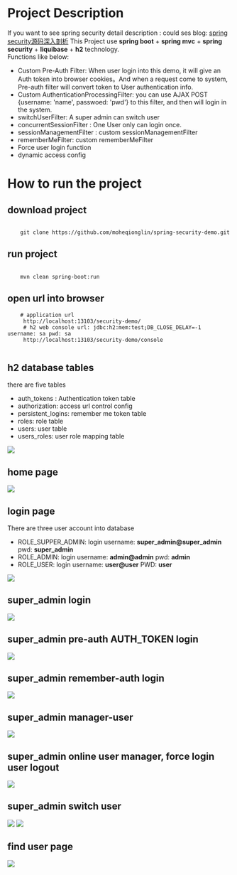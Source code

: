 
# Project Description
If you want to see spring security detail description : could ses blog: [spring security源码深入剖析][11]
This Project use **spring boot** + **spring mvc** + **spring security** + **liquibase** + **h2** technology.  
Functions like below:
- Custom Pre-Auth Filter: When user login into this demo, it will give an Auth token into browser cookies。And when a request come to system, Pre-auth filter will convert token to User authentication info.
- Custom AuthenticationProcessingFilter: you can use AJAX POST {username: 'name', passwoed: 'pwd'} to this filter, and then will login in the system.
- switchUserFilter: A super admin can switch user
- concurrentSessionFilter : One User only can login once.
- sessionManagementFilter : custom sessionManagementFilter
- rememberMeFilter: custom rememberMeFilter
- Force user login function
- dynamic access config

# How to run the project

## download project

````

    git clone https://github.com/moheqionglin/spring-security-demo.git

````
## run project

````

    mvn clean spring-boot:run
````

## open url into browser

````
    # application url
     http://localhost:13103/security-demo/
     # h2 web console url: jdbc:h2:mem:test;DB_CLOSE_DELAY=-1 username: sa pwd: sa
     http://localhost:13103/security-demo/console
     
````
## h2 database tables

there are five tables


 - auth_tokens : Authentication token table
 - authorization: access url control config
 - persistent_logins: remember me token table
 - roles: role table
 - users: user table
 - users_roles: user role mapping table

![][12]

## home page
![][1]

## login page
There are three user account into database

 - ROLE_SUPPER_ADMIN:  login username: **super_admin@super_admin** pwd: **super_admin**
 - ROLE_ADMIN:  login username: **admin@admin** pwd: **admin**
 - ROLE_USER:  login username: **user@user** PWD: **user**


![][2]

## super_admin login 
![][3]

## super_admin pre-auth AUTH_TOKEN login
![][4]

## super_admin remember-auth login
![][5]

## super_admin manager-user
![][6]

## super_admin online user manager, force login user logout

![][7]

## super_admin switch user
![][8]
![][9]

## find user page
![][10]

[1]: https://github.com/moheqionglin/spring-security-demo/blob/develop/src/main/resources/images/homepage.png
[2]: https://github.com/moheqionglin/spring-security-demo/blob/develop/src/main/resources/images/login.png
[3]: https://github.com/moheqionglin/spring-security-demo/blob/develop/src/main/resources/images/suer-admin.png
[4]: https://github.com/moheqionglin/spring-security-demo/blob/develop/src/main/resources/images/pre-auth.png
[5]: https://github.com/moheqionglin/spring-security-demo/blob/develop/src/main/resources/images/remember-auth.png
[6]: https://github.com/moheqionglin/spring-security-demo/blob/develop/src/main/resources/images/super-manager-user.png
[7]: https://github.com/moheqionglin/spring-security-demo/blob/develop/src/main/resources/images/super-online-user-manager.png
[8]: https://github.com/moheqionglin/spring-security-demo/blob/develop/src/main/resources/images/super-switch-user-1.png
[9]: https://github.com/moheqionglin/spring-security-demo/blob/develop/src/main/resources/images/super-switch-user.png
[10]: https://github.com/moheqionglin/spring-security-demo/blob/develop/src/main/resources/images/find-user.png
[11]: http://www.moheqionglin.com/site/serialize/02007001001/detail.html
[12]: https://github.com/moheqionglin/spring-security-demo/blob/develop/src/main/resources/images/database.png

